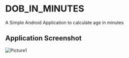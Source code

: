 # DOB_IN_MINUTES
A Simple Android Application to calculate age in minutes

## Application Screenshot
![Picture1](https://github.com/kuluruvineeth/DOB_IN_MINUTES/tree/master/Screenshots/pic1.PNG)
